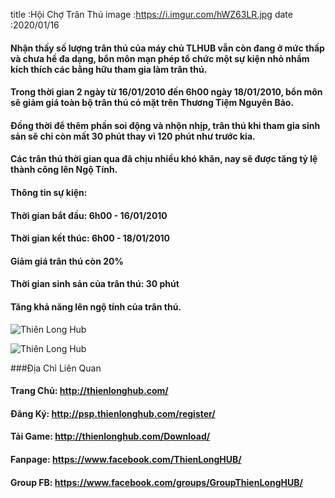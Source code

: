 title :Hội Chợ Trân Thú
image :https://i.imgur.com/hWZ63LR.jpg
date  :2020/01/16

#### Nhận thấy số lượng trân thú của máy chủ TLHUB vẫn còn đang ở mức thấp và chưa hề đa dạng, bổn môn mạn phép tổ chức một sự kiện nhỏ nhầm kích thích các bằng hữu tham gia làm trân thú.
#### Trong thời gian 2 ngày từ 16/01/2010 đến 6h00 ngày 18/01/2010, bổn môn sẽ giảm giá toàn bộ trân thú có mặt trên Thương Tiệm Nguyên Bảo.
#### Đồng thời để thêm phần soi động và nhộn nhịp, trân thú khi tham gia sinh sản sẽ chỉ còn mất 30 phút thay vì 120 phút như trước kia.
#### Các trân thú thời gian qua đã chịu nhiều khó khăn, nay sẽ được tăng tỷ lệ thành công lên Ngộ Tính.

#### Thông tin sự kiện:
#### Thời gian bắt đầu: 6h00 - 16/01/2010
#### Thời gian kết thúc: 6h00 - 18/01/2010
#### Giảm giá trân thú còn 20%
#### Thời gian sinh sản của trân thú: 30 phút
#### Tăng khả năng lên ngộ tính của trân thú.

![Thiên Long Hub](https://i.imgur.com/16yqoEA.png)

![Thiên Long Hub](https://i.imgur.com/7Amhzxk.png)

###Địa Chỉ Liên Quan
#### Trang Chủ: http://thienlonghub.com/
#### Đăng Ký: http://psp.thienlonghub.com/register/
#### Tải Game: http://thienlonghub.com/Download/
#### Fanpage: https://www.facebook.com/ThienLongHUB/
#### Group FB: https://www.facebook.com/groups/GroupThienLongHUB/
